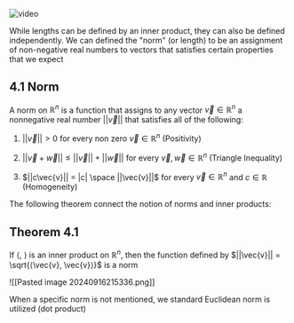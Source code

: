 ![video](https://www.youtube.com/watch?v=UgwMfs9w91s&ab_channel=MathCoursesbyDr.Ebrahimian)

While lengths can be defined by an inner product, they can also be defined independently. We can defined the "norm" (or length) to be an assignment of non-negative real numbers to vectors that satisfies certain properties that we expect 
## 4.1 Norm
A norm on $\mathbb{R}^n$ is a function that assigns to any vector $\vec{v} \in \mathbb{R}^n$ a nonnegative real number $||\vec{v}||$ that satisfies all of the following:

1. $||\vec{v}|| \gt 0$ for every non zero $\vec{v} \in \mathbb{R}^n$ (Positivity)

2. $||\vec{v} + \vec{w}|| \leq ||\vec{v}|| + ||\vec{w}||$ for every $\vec{v}, \vec{w} \in \mathbb{R}^n$ (Triangle Inequality)

3. $||c\vec{v}|| = |c| \space ||\vec{v}||$ for every $\vec{v} \in \mathbb{R}^n$ and $c \in \mathbb{R}$ (Homogeneity)

The following theorem connect the notion of norms and inner products:
## Theorem 4.1
If ⟨, ⟩ is an inner product on $\mathbb{R}^n$, then the function defined by $||\vec{v}|| = \sqrt{⟨\vec{v}, \vec{v}⟩}$ is a norm

![[Pasted image 20240916215336.png]]

When a specific norm is not mentioned, we standard Euclidean norm is utilized (dot product)
